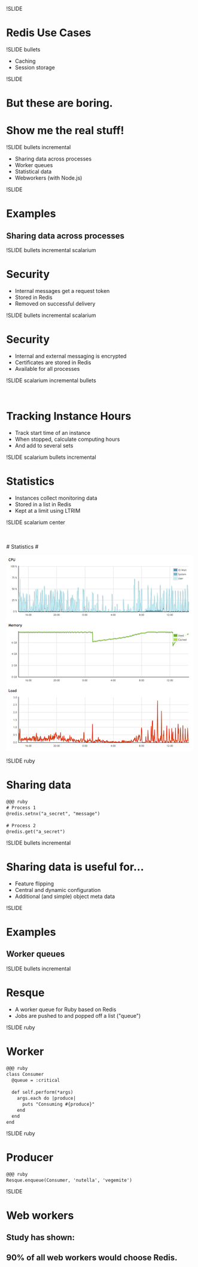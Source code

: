 !SLIDE

# Redis Use Cases #

!SLIDE bullets

* Caching
* Session storage

!SLIDE

# But these are boring. #
# Show me the real stuff! #

!SLIDE bullets incremental

* Sharing data across processes
* Worker queues
* Statistical data
* Webworkers (with Node.js)

!SLIDE

# Examples #
## Sharing data across processes ##

!SLIDE bullets incremental scalarium

# Security #

* Internal messages get a request token
* Stored in Redis
* Removed on successful delivery

!SLIDE bullets incremental scalarium

# Security #

* Internal and external messaging is encrypted
* Certificates are stored in Redis
* Available for all processes

!SLIDE scalarium incremental bullets

<br/>
  
# Tracking Instance Hours #

* Track start time of an instance
* When stopped, calculate computing hours
* And add to several sets

!SLIDE scalarium bullets incremental

# Statistics #

* Instances collect monitoring data
* Stored in a list in Redis
* Kept at a limit using LTRIM

!SLIDE scalarium center

<br/>
<br/>
# Statistics #

![Instance Monitoring in Scalarium](scalarium_monitoring.png)
  
!SLIDE ruby

# Sharing data #

    @@@ ruby
    # Process 1
    @redis.setnx("a_secret", "message")
    
    # Process 2
    @redis.get("a_secret")

!SLIDE bullets incremental

# Sharing data is useful for... #

* Feature flipping
* Central and dynamic configuration
* Additional (and simple) object meta data

!SLIDE

# Examples #
## Worker queues ##

!SLIDE bullets incremental

# Resque #

* A worker queue for Ruby based on Redis
* Jobs are pushed to and popped off a list ("queue")

!SLIDE ruby

# Worker #

    @@@ ruby
    class Consumer
      @queue = :critical

      def self.perform(*args)
        args.each do |produce|
          puts "Consuming #{produce}"
        end 
      end 
    end

!SLIDE ruby

# Producer #

    @@@ ruby
    Resque.enqueue(Consumer, 'nutella', 'vegemite')

!SLIDE

# Web workers #

## Study has shown: ##
## 90% of all web workers would choose Redis. ##
